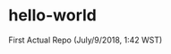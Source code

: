 # hello-world
First Actual Repo (July/9/2018, 1:42 WST)

<!-- This where i get real, 
I believe in God, 
I beleive in Miracles
I know that i'm going to get this right and make my family proud.
-->
